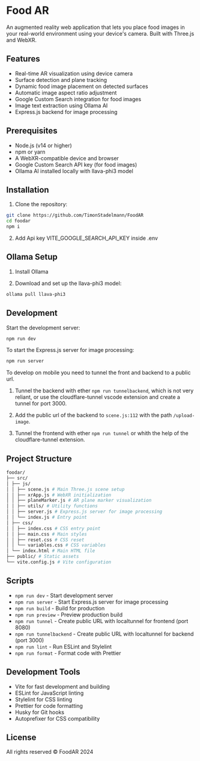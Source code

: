 # Food AR

An augmented reality web application that lets you place food images in your real-world environment using your device's camera. Built with Three.js and WebXR.

## Features

- Real-time AR visualization using device camera
- Surface detection and plane tracking
- Dynamic food image placement on detected surfaces
- Automatic image aspect ratio adjustment
- Google Custom Search integration for food images
- Image text extraction using Ollama AI
- Express.js backend for image processing

## Prerequisites

- Node.js (v14 or higher)
- npm or yarn
- A WebXR-compatible device and browser
- Google Custom Search API key (for food images)
- Ollama AI installed locally with llava-phi3 model

## Installation

1. Clone the repository:

```bash
git clone https://github.com/TimonStadelmann/FoodAR
cd foodar
npm i
```

2. Add Api key VITE_GOOGLE_SEARCH_API_KEY inside .env

## Ollama Setup

1. Install Ollama

2. Download and set up the llava-phi3 model:

```bash
ollama pull llava-phi3
```

## Development

Start the development server:

```bash
npm run dev
```

To start the Express.js server for image processing:

```bash
npm run server
```

To develop on mobile you need to tunnel the front and backend to a public url.

1. Tunnel the backend with ether `npm run tunnelbackend`, which is not very reliant, or use the cloudflare-tunnel vscode extension and create a tunnel for port 3000.

2. Add the public url of the backend to `scene.js:112` with the path `/upload-image`.

3. Tunnel the frontend with ether `npm run tunnel` or whith the help of the cloudflare-tunnel extension.

## Project Structure

```bash
foodar/
├── src/
│ ├── js/
│ │ ├── scene.js # Main Three.js scene setup
│ │ ├── xrApp.js # WebXR initialization
│ │ ├── planeMarker.js # AR plane marker visualization
│ │ ├── utils/ # Utility functions
│ │ ├── server.js # Express.js server for image processing
│ │ └── index.js # Entry point
│ ├── css/
│ │ ├── index.css # CSS entry point
│ │ ├── main.css # Main styles
│ │ ├── reset.css # CSS reset
│ │ └── variables.css # CSS variables
│ └── index.html # Main HTML file
├── public/ # Static assets
└── vite.config.js # Vite configuration
```

## Scripts

- `npm run dev` - Start development server
- `npm run server` - Start Express.js server for image processing
- `npm run build` - Build for production
- `npm run preview` - Preview production build
- `npm run tunnel` - Create public URL with localtunnel for frontend (port 8080)
- `npm run tunnelbackend` - Create public URL with localtunnel for backend (port 3000)
- `npm run lint` - Run ESLint and Stylelint
- `npm run format` - Format code with Prettier

## Development Tools

- Vite for fast development and building
- ESLint for JavaScript linting
- Stylelint for CSS linting
- Prettier for code formatting
- Husky for Git hooks
- Autoprefixer for CSS compatibility

## License

All rights reserved © FoodAR 2024

